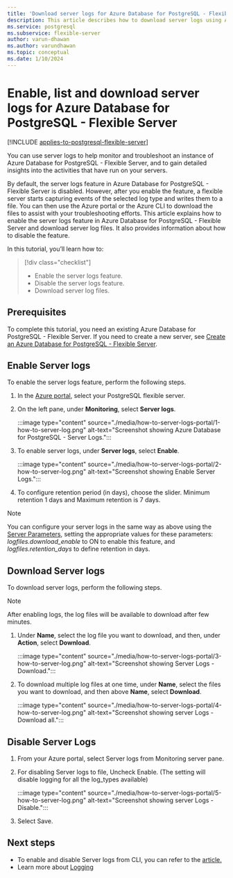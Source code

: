 ```yaml
---
title: 'Download server logs for Azure Database for PostgreSQL - Flexible Server'
description: This article describes how to download server logs using Azure portal.
ms.service: postgresql
ms.subservice: flexible-server
author: varun-dhawan
ms.author: varundhawan
ms.topic: conceptual
ms.date: 1/10/2024
---
```


# Enable, list and download server logs for Azure Database for PostgreSQL - Flexible Server

[!INCLUDE [applies-to-postgresql-flexible-server](../includes/applies-to-postgresql-flexible-server.md)]

You can use server logs to help monitor and troubleshoot an instance of Azure Database for PostgreSQL - Flexible Server, and to gain detailed insights into the activities that have run on your servers.

By default, the server logs feature in Azure Database for PostgreSQL - Flexible Server is disabled. However, after you enable the feature, a flexible server starts capturing events of the selected log type and writes them to a file. You can then use the Azure portal or the Azure CLI to download the files to assist with your troubleshooting efforts. This article explains how to enable the server logs feature in Azure Database for PostgreSQL - Flexible Server and download server log files. It also provides information about how to disable the feature.

In this tutorial, you’ll learn how to:
>[!div class="checklist"]
> * Enable the server logs feature.
> * Disable the server logs feature.
> * Download server log files.

## Prerequisites

To complete this tutorial, you need an existing Azure Database for PostgreSQL - Flexible Server. If you need to create a new server, see [Create an Azure Database for PostgreSQL - Flexible Server](./quickstart-create-server-portal.md).

## Enable Server logs

To enable the server logs feature, perform the following steps.

1. In the [Azure portal](https://portal.azure.com), select your PostgreSQL flexible server.

2. On the left pane, under **Monitoring**, select **Server logs**.

    :::image type="content" source="./media/how-to-server-logs-portal/1-how-to-server-log.png" alt-text="Screenshot showing Azure Database for PostgreSQL - Server Logs.":::

3. To enable server logs, under **Server logs**, select **Enable**.

    :::image type="content" source="./media/how-to-server-logs-portal/2-how-to-server-log.png" alt-text="Screenshot showing Enable Server Logs.":::

4. To configure retention period (in days), choose the slider. Minimum retention 1 days and Maximum retention is 7 days.

> [!Note]
> You can configure your server logs in the same way as above using the [Server Parameters](./howto-configure-server-parameters-using-portal.md), setting the appropriate values for these parameters: _logfiles.download_enable_ to ON to enable this feature, and _logfiles.retention_days_ to define retention in days.

## Download Server logs

To download server logs, perform the following steps.

> [!Note]
> After enabling logs, the log files will be available to download after few minutes.

1. Under **Name**, select the log file you want to download, and then, under **Action**, select **Download**.

    :::image type="content" source="./media/how-to-server-logs-portal/3-how-to-server-log.png" alt-text="Screenshot showing Server Logs - Download.":::

2. To download multiple log files at one time, under **Name**, select the files you want to download, and then above **Name**, select **Download**.

    :::image type="content" source="./media/how-to-server-logs-portal/4-how-to-server-log.png" alt-text="Screenshot showing server Logs - Download all.":::


## Disable Server Logs

1. From your Azure portal, select Server logs from Monitoring server pane.

2. For disabling Server logs to file, Uncheck Enable. (The setting will disable logging for all the log_types available)

    :::image type="content" source="./media/how-to-server-logs-portal/5-how-to-server-log.png" alt-text="Screenshot showing server Logs - Disable.":::

3. Select Save.

## Next steps
- To enable and disable Server logs from CLI, you can refer to the [article.](./how-to-server-logs-cli.md)
- Learn more about [Logging](./concepts-logging.md)